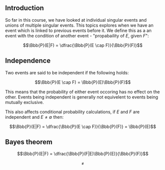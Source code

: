 ## Introduction

So far in this course, we have looked at individual singular events and unions of multiple singular events. This topics explores when we have an event which is linked to previous events before it. We define this as a an event with the condition of another event - "propabaility of $E$, given $F$":

$$\Bbb{P}(E|F) = \dfrac{\Bbb{P}(E \cap F)}{\Bbb{P}(F)}$$

## Independence

Two events are said to be independent if the following holds:

$$\Bbb{P}(E \cap F) = \Bbb{P}(E)\Bbb{P}(F)$$

This means that the probability of either event occoring has no effect on the other. Events being independent is generally not equivelent to events being mutually exclusive.

This also affects conditional probability calculations, if $E$ and $F$ are independent and $E \neq \emptyset$ then:

$$\Bbb{P}(E|F) = \dfrac{\Bbb{P}(E \cap F)}{\Bbb{P}(F)} = \Bbb{P}(E)$$

## Bayes theorem

$$\Bbb{P}(E|F) = \dfrac{\Bbb{P}(F|E)\Bbb{P}(E)}{\Bbb{P}(F)}$$

$$\neq$$
